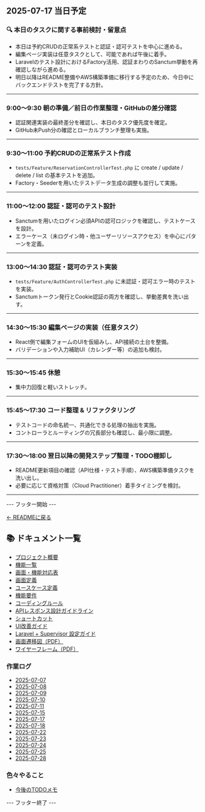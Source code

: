 ## 2025-07-17 当日予定

### 🔍 本日のタスクに関する事前検討・留意点
- 本日は予約CRUDの正常系テストと認証・認可テストを中心に進める。
- 編集ページ実装は任意タスクとして、可能であれば午後に着手。
- Laravelのテスト設計におけるFactory活用、認証まわりのSanctum挙動を再確認しながら進める。
- 明日以降はREADME整備やAWS構築準備に移行する予定のため、今日中にバックエンドテストを完了する方針。

---

### 9:00〜9:30 朝の準備／前日の作業整理・GitHubの差分確認  
- 認証関連実装の最終差分を確認し、本日のタスク優先度を確定。  
- GitHub未Push分の確認とローカルブランチ整理も実施。  

---

### 9:30〜11:00 予約CRUDの正常系テスト作成  
- `tests/Feature/ReservationControllerTest.php` に create / update / delete / list の基本テストを追加。  
- Factory・Seederを用いたテストデータ生成の調整も並行して実施。  

---

### 11:00〜12:00 認証・認可のテスト設計  
- Sanctumを用いたログイン必須APIの認可ロジックを確認し、テストケースを設計。  
- エラーケース（未ログイン時・他ユーザーリソースアクセス）を中心にパターンを定義。  

---

### 13:00〜14:30 認証・認可のテスト実装  
- `tests/Feature/AuthControllerTest.php` に未認証・認可エラー時のテストを実装。  
- Sanctumトークン発行とCookie認証の両方を確認し、挙動差異を洗い出す。  

---

### 14:30〜15:30 編集ページの実装（任意タスク）  
- React側で編集フォームのUIを仮組みし、API接続の土台を整備。  
- バリデーションや入力補助UI（カレンダー等）の追加も検討。  

---

### 15:30〜15:45 休憩  
- 集中力回復と軽いストレッチ。

---

### 15:45〜17:30 コード整理 & リファクタリング  
- テストコードの命名統一、共通化できる処理の抽出を実施。  
- コントローラとルーティングの冗長部分も確認し、最小限に調整。  

---

### 17:30〜18:00 翌日以降の開発ステップ整理・TODO棚卸し  
- README更新項目の確認（API仕様・テスト手順）、AWS構築準備タスクを洗い出し。  
- 必要に応じて資格対策（Cloud Practitioner）着手タイミングを検討。  

---

--- フッター開始 ---

[← READMEに戻る](../../README.md)

## 📚 ドキュメント一覧

- [プロジェクト概要](../project-overview.md)
- [機能一覧](../features.md)
- [画面・機能対応表](../function_screen_map.md)
- [画面定義](../screens.md)
- [ユースケース定義](../usecase_reserve.md)
- [機能要件](../functional_requirements.md)
- [コーディングルール](../coding-rules.md)
- [APIレスポンス設計ガイドライン](../api_response.md)
- [ショートカット](../shortcuts.md)
- [UI改善ガイド](../ui_improvement_guide.md)
- [Laravel + Supervisor 設定ガイド](../supervisor.md)
- [画面遷移図（PDF）](../画面遷移図.pdf)
- [ワイヤーフレーム（PDF）](../ワイヤーフレーム.pdf)

### 作業ログ
- [2025-07-07](../logs/2025-07-07.md)
- [2025-07-08](../logs/2025-07-08.md)
- [2025-07-09](../logs/2025-07-09.md)
- [2025-07-10](../logs/2025-07-10.md)
- [2025-07-11](../logs/2025-07-11.md)
- [2025-07-15](../logs/2025-07-15.md)
- [2025-07-17](../logs/2025-07-17.md)
- [2025-07-18](../logs/2025-07-18.md)
- [2025-07-22](../logs/2025-07-22.md)
- [2025-07-23](../logs/2025-07-23.md)
- [2025-07-24](../logs/2025-07-24.md)
- [2025-07-25](../logs/2025-07-25.md)
- [2025-07-28](../logs/2025-07-28.md)

### 色々やること
- [今後のTODOメモ](../todo.md)

--- フッター終了 ---
